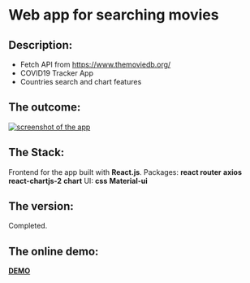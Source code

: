 # Web app for searching movies
## Description: 
- Fetch API from https://www.themoviedb.org/
- COVID19 Tracker App
- Countries search and chart features

## The outcome: 
[![screenshot of the app](uploads/img1.png "screenshot of the app")](https://covidintheworld.herokuapp.com/)

## The Stack: 
Frontend for the app built with **React.js**. 
Packages: **react router** **axios** **react-chartjs-2** **chart**
UI: **css** **Material-ui**

## The version: 
Completed.

## The online demo: 
[**DEMO**](https://covidintheworld.herokuapp.com/)